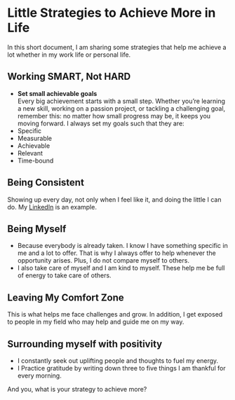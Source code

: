 # Little Strategies to Achieve More in Life

In this short document, I am sharing some strategies that help me achieve a lot whether in my work life or personal life.  

## Working SMART, Not HARD
* **Set small achievable goals**  
Every big achievement starts with a small step. Whether you’re learning a new skill, working on a passion project, or tackling a challenging goal, remember this: no matter how small progress may be, it keeps you moving forward.
I always set my goals such that they are:
* Specific
* Measurable
* Achievable
* Relevant
* Time-bound

## Being Consistent
Showing up every day, not only when I feel like it, and doing the little I can do. My [LinkedIn](https://www.linkedin.com/in/edwigesongong/) is an example.

## Being Myself
* Because everybody is already taken. I know I have something specific in me and a lot to offer. That is why I always offer to help whenever the opportunity arises. Plus, I do not compare myself to others.
* I also take care of myself and I am kind to myself. These help me be full of energy to take care of others.

## Leaving My Comfort Zone
This is what helps me face challenges and grow. In addition, I get exposed to people in my field who may help and guide me on my way. 

## Surrounding myself with positivity
* I constantly seek out uplifting people and thoughts to fuel my energy. 
* I Practice gratitude by writing down three to five things I am thankful for every morning.


And you, what is your strategy to achieve more?

